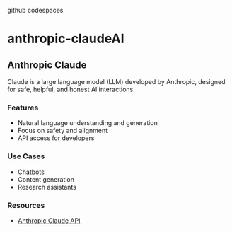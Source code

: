 github codespaces
# anthropic-claudeAI

## Anthropic Claude
Claude is a large language model (LLM) developed by Anthropic, designed for safe, helpful, and honest AI interactions.

### Features
- Natural language understanding and generation
- Focus on safety and alignment
- API access for developers

### Use Cases
- Chatbots
- Content generation
- Research assistants

### Resources
- [Anthropic Claude API](https://www.anthropic.com/product)

